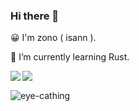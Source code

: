 
### Hi there 👋
😀 I'm zono ( isann ).

🌱 I’m currently learning Rust.

<a href="https://github.com/anuraghazra/github-readme-stats">
  <img align="left" src="https://github-readme-stats.vercel.app/api?username=isann&count_private=true&show_icons=true" />
</a>
<a href="https://github.com/anuraghazra/github-readme-stats">
  <img align="left" src="https://github-readme-stats.vercel.app/api/top-langs/?username=isann&langs_count=5&exclude_repo=template_slim3_velocity_jsonic" />
</a>

<br>

![eye-cathing](https://photo.isann.info/wp-content/uploads/2019/04/R0004897-1024x678.jpeg "title")
